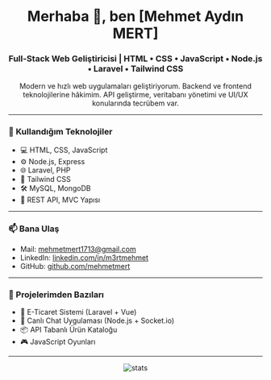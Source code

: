 <h1 align="center">Merhaba 👋, ben [Mehmet Aydın MERT]</h1>
<h3 align="center">Full-Stack Web Geliştiricisi | HTML • CSS • JavaScript • Node.js • Laravel • Tailwind CSS</h3>

<p align="center">
  Modern ve hızlı web uygulamaları geliştiriyorum. Backend ve frontend teknolojilerine hâkimim. API geliştirme, veritabanı yönetimi ve UI/UX konularında tecrübem var.
</p>

---

### 🚀 Kullandığım Teknolojiler

- 💻 HTML, CSS, JavaScript
- ⚙️ Node.js, Express
- 🌐 Laravel, PHP
- 🎨 Tailwind CSS
- 🛠️ MySQL, MongoDB
- 🧩 REST API, MVC Yapısı

---

### 📫 Bana Ulaş

- Mail: [mehmetmert1713@gmail.com](mailto:mehmetmert1713@gmail.com)
- LinkedIn: [linkedin.com/in/m3rtmehmet](https://linkedin.com/in/m3rtmehmet)
- GitHub: [github.com/mehmetmert](https://github.com/mehmetmert)

---

### 📂 Projelerimden Bazıları

- 🛒 E-Ticaret Sistemi (Laravel + Vue)
- 💬 Canlı Chat Uygulaması (Node.js + Socket.io)
- 📦 API Tabanlı Ürün Kataloğu
- 🎮 JavaScript Oyunları

---

<p align="center">
  <img src="https://github-readme-stats.vercel.app/api?username=mehmetmert&show_icons=true&theme=radical" alt="stats" />
</p>
